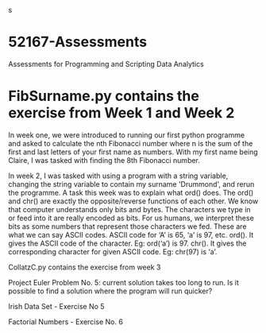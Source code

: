 s
# 52167-Assessments
Assessments for Programming and Scripting Data Analytics

# FibSurname.py contains the exercise from Week 1 and Week 2
In week one, we were introduced to running our first python programme and asked to calculate the nth Fibonacci number where n is the sum of the first and last letters of your first name as numbers.  With my first name being Claire, I was tasked with finding the 8th Fibonacci number.

In week 2, I was tasked with using a program with a string variable, changing the string variable to contain my surname 'Drummond', and rerun the programme.  A task this week was to explain what ord() does. The ord() and chr() are exactly the opposite/reverse functions of each other.  We know that computer understands only bits and bytes. The characters we type in or feed into it are really encoded as bits. For us humans, we interpret these bits as some numbers that represent those characters we fed. These are what we can say ASCII codes.  ASCII code for ‘A’ is 65, ‘a’ is 97, etc. ord().  It gives the ASCII code of the character.  Eg: ord(‘a’) is 97. chr(). It gives the corresponding character for given ASCII code. Eg: chr(97) is ‘a’.

CollatzC.py contains the exercise from week 3

Project Euler Problem No. 5: current solution takes too long to run.  Is it possible to find a solution where the program will run quicker?

Irish Data Set - Exercise No 5

Factorial Numbers - Exercise No. 6
